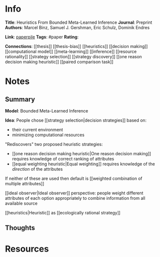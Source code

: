 # Info
**Title**: Heuristics From Bounded Meta-Learned Inference
**Journal**: Preprint
**Authors**: Marcel Binz, Samuel J. Gershman, Eric Schulz, Dominik Endres

**Link**: [paperpile](chrome-extension://bomfdkbfpdhijjbeoicnfhjbdhncfhig/view.html?mp=kE54d2QK)
**Tags**: #paper
**Rating**: 

**Connections**:
[[thesis]]
[[thesis-bias]]
[[heuristics]]
[[decision making]]
[[computational model]]
[[meta-learning]]
[[inference]]
[[resource rationality]]
[[strategy selection]]
[[strategy discovery]]
[[one reason decision making heuristic]]
[[paired comparison task]]

# Notes
## Summary
**Model**: Bounded Meta-Learned Inference

**Idea**: People chose [[strategy selection|decision strategies]] based on:
- their current environment
- minimizing computational resources

"Rediscovers" two proposed heuristic strategies:
- [[one reason decision making heuristic|One reason decision making]]
	requires knowledge of correct ranking of attributes
- [[equal weighting heuristic|Equal weighting]]
requires knowledge of the *direction* of the attributes

If neither of these are used then default is [[weighted combination of multiple attributes]]

[[ideal observer|Ideal observer]] perspective: people weight different attributes of each option appropriately to combine information from all available source

[[heuristics|Heuristic]] as [[ecologically rational strategy]]

## Thoughts


# Resources

